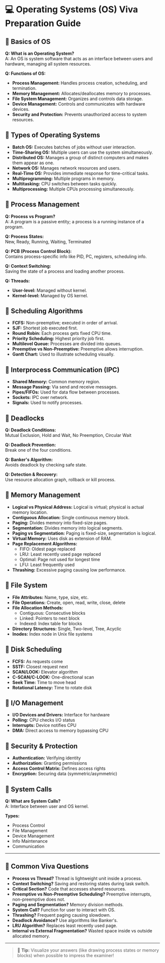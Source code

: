 # 💻 Operating Systems (OS) Viva Preparation Guide

## 🔹 Basics of OS
**Q: What is an Operating System?**  
A: An OS is system software that acts as an interface between users and hardware, managing all system resources.

**Q: Functions of OS:**  
- **Process Management:** Handles process creation, scheduling, and termination.
- **Memory Management:** Allocates/deallocates memory to processes.
- **File System Management:** Organizes and controls data storage.
- **Device Management:** Controls and communicates with hardware devices.
- **Security and Protection:** Prevents unauthorized access to system resources.

## 🔹 Types of Operating Systems
- **Batch OS:** Executes batches of jobs without user interaction.
- **Time-Sharing OS:** Multiple users can use the system simultaneously.
- **Distributed OS:** Manages a group of distinct computers and makes them appear as one.
- **Network OS:** Manages network resources and users.
- **Real-Time OS:** Provides immediate response for time-critical tasks.
- **Multiprogramming:** Multiple programs in memory.
- **Multitasking:** CPU switches between tasks quickly.
- **Multiprocessing:** Multiple CPUs processing simultaneously.

## 🔹 Process Management
**Q: Process vs Program?**  
A: A program is a passive entity; a process is a running instance of a program.

**Q: Process States:**  
New, Ready, Running, Waiting, Terminated

**Q: PCB (Process Control Block):**  
Contains process-specific info like PID, PC, registers, scheduling info.

**Q: Context Switching:**  
Saving the state of a process and loading another process.

**Q: Threads:**  
- **User-level:** Managed without kernel.
- **Kernel-level:** Managed by OS kernel.

## 🔹 Scheduling Algorithms
- **FCFS:** Non-preemptive; executed in order of arrival.
- **SJF:** Shortest job executed first.
- **Round Robin:** Each process gets fixed CPU time.
- **Priority Scheduling:** Highest priority job first.
- **Multilevel Queue:** Processes are divided into queues.
- **Preemptive vs Non-Preemptive:** Preemptive allows interruption.
- **Gantt Chart:** Used to illustrate scheduling visually.

## 🔹 Interprocess Communication (IPC)
- **Shared Memory:** Common memory region.
- **Message Passing:** Via send and receive messages.
- **Pipes/FIFOs:** Used for data flow between processes.
- **Sockets:** IPC over network.
- **Signals:** Used to notify processes.

## 🔹 Deadlocks
**Q: Deadlock Conditions:**  
Mutual Exclusion, Hold and Wait, No Preemption, Circular Wait

**Q: Deadlock Prevention:**  
Break one of the four conditions.

**Q: Banker's Algorithm:**  
Avoids deadlock by checking safe state.

**Q: Detection & Recovery:**  
Use resource allocation graph, rollback or kill process.

## 🔹 Memory Management
- **Logical vs Physical Address:** Logical is virtual; physical is actual memory location.
- **Contiguous Allocation:** Single continuous memory block.
- **Paging:** Divides memory into fixed-size pages.
- **Segmentation:** Divides memory into logical segments.
- **Paging vs Segmentation:** Paging is fixed-size, segmentation is logical.
- **Virtual Memory:** Uses disk as extension of RAM.
- **Page Replacement Algorithms:**
  - FIFO: Oldest page replaced
  - LRU: Least recently used page replaced
  - Optimal: Page not used for longest time
  - LFU: Least frequently used
- **Thrashing:** Excessive paging causing low performance.

## 🔹 File System
- **File Attributes:** Name, type, size, etc.
- **File Operations:** Create, open, read, write, close, delete
- **File Allocation Methods:**
  - Contiguous: Consecutive blocks
  - Linked: Pointers to next block
  - Indexed: Index table for blocks
- **Directory Structures:** Single, Two-level, Tree, Acyclic
- **Inodes:** Index node in Unix file systems

## 🔹 Disk Scheduling
- **FCFS:** As requests come
- **SSTF:** Closest request next
- **SCAN/LOOK:** Elevator algorithm
- **C-SCAN/C-LOOK:** One-directional scan
- **Seek Time:** Time to move head
- **Rotational Latency:** Time to rotate disk

## 🔹 I/O Management
- **I/O Devices and Drivers:** Interface for hardware
- **Polling:** CPU checks I/O status
- **Interrupts:** Device notifies CPU
- **DMA:** Direct access to memory bypassing CPU

## 🔹 Security & Protection
- **Authentication:** Verifying identity
- **Authorization:** Granting permissions
- **Access Control Matrix:** Defines access rights
- **Encryption:** Securing data (symmetric/asymmetric)

## 🔹 System Calls
**Q: What are System Calls?**  
A: Interface between user and OS kernel.

**Types:**
- Process Control
- File Management
- Device Management
- Info Maintenance
- Communication

---

## 🔹 Common Viva Questions
- **Process vs Thread?** Thread is lightweight unit inside a process.
- **Context Switching?** Saving and restoring states during task switch.
- **Critical Section?** Code that accesses shared resources.
- **Preemptive vs Non-Preemptive Scheduling?** Preemptive interrupts, non-preemptive does not.
- **Paging and Segmentation?** Memory division methods.
- **System Call?** Function for user to interact with OS.
- **Thrashing?** Frequent paging causing slowdown.
- **Deadlock Avoidance?** Use algorithms like Banker's.
- **LRU Algorithm?** Replaces least recently used page.
- **Internal vs External Fragmentation?** Wasted space inside vs outside allocated memory.

---

> 📌 **Tip:** Visualize your answers (like drawing process states or memory blocks) when possible to impress the examiner!

